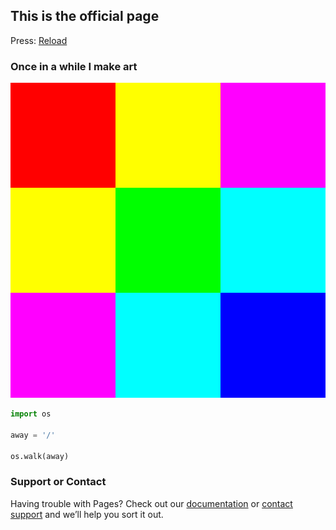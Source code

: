 ## This is the official page

Press: [Reload](imagemks.org)

### Once in a while I make art

![Image](50-50_colors.png)


```python
import os

away = '/'

os.walk(away)
```

### Support or Contact

Having trouble with Pages? Check out our [documentation](https://help.github.com/categories/github-pages-basics/) or [contact support](https://github.com/contact) and we’ll help you sort it out.
